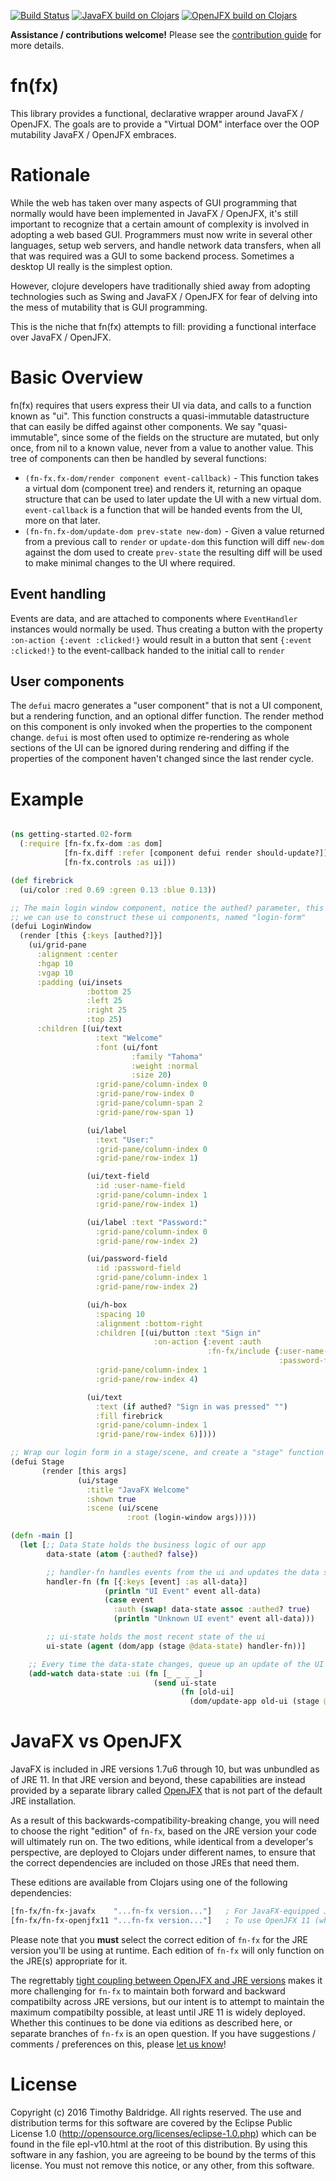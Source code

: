 [![Build Status](https://travis-ci.com/fn-fx/fn-fx.svg?branch=master)](https://travis-ci.com/fn-fx/fn-fx)
[![JavaFX build on Clojars](https://img.shields.io/clojars/v/fn-fx/fn-fx-javafx.svg)](https://clojars.org/fn-fx/fn-fx-javafx)
[![OpenJFX build on Clojars](https://img.shields.io/clojars/v/fn-fx/fn-fx-openjfx11.svg)](https://clojars.org/fn-fx/fn-fx-openjfx11)
<!-- [![Dependencies Status](https://versions.deps.co/fn-fx/fn-fx/status.svg)](https://versions.deps.co/fn-fx/fn-fx) -->

**Assistance / contributions welcome!**  Please see the [contribution guide](https://github.com/fn-fx/fn-fx/blob/master/.github/CONTRIBUTING.md) for more details.

# fn(fx)
This library provides a functional, declarative wrapper around JavaFX / OpenJFX. The goals are to provide a "Virtual DOM"
interface over the OOP mutability JavaFX / OpenJFX embraces.

# Rationale
While the web has taken over many aspects of GUI programming that normally would have been implemented in JavaFX / OpenJFX, it's
still important to recognize that a certain amount of complexity is involved in adopting a web based GUI. Programmers must
now write in several other languages, setup web servers, and handle network data transfers, when all that was required
was a GUI to some backend process. Sometimes a desktop UI really is the simplest option.

However, clojure developers have traditionally shied away from adopting technologies such as Swing and JavaFX / OpenJFX for fear
of delving into the mess of mutability that is GUI programming.

This is the niche that fn(fx) attempts to fill: providing a functional interface over JavaFX / OpenJFX.

# Basic Overview
fn(fx) requires that users express their UI via data, and calls to a function known as "ui". This function constructs
a quasi-immutable datastructure that can easily be diffed against other components. We say "quasi-immutable", since
some of the fields on the structure are mutated, but only once, from nil to a known value, never from a value
to another value. This tree of components can then be handled by several functions:

* `(fn-fx.fx-dom/render component event-callback)` - This function takes a virtual dom (component tree) and
renders it, returning an opaque structure that can be used to later update the UI with a new virtual dom.
`event-callback` is a function that will be handed events from the UI, more on that later.
* `(fn-fn.fx-dom/update-dom prev-state new-dom)` - Given a value returned from a previous call to `render`
or `update-dom` this function will diff `new-dom` against the dom used to create `prev-state` the resulting diff
will be used to make minimal changes to the UI where required.

## Event handling
Events are data, and are attached to components where `EventHandler` instances would normally be used. Thus creating
a button with the property `:on-action {:event :clicked!}` would result in a button that sent `{:event :clicked!}` to
the event-callback handed to the initial call to `render`

## User components
The `defui` macro generates a "user component" that is not a UI component, but a rendering function, and an
optional differ function. The render method on this component is only invoked when the properties to the component
change. `defui` is most often used to optimize re-rendering as whole sections of the UI can be ignored during rendering
and diffing if the properties of the component haven't changed since the last render cycle.

# Example

```clojure

(ns getting-started.02-form
  (:require [fn-fx.fx-dom :as dom]
            [fn-fx.diff :refer [component defui render should-update?]]
            [fn-fx.controls :as ui]))

(def firebrick
  (ui/color :red 0.69 :green 0.13 :blue 0.13))

;; The main login window component, notice the authed? parameter, this defines a function
;; we can use to construct these ui components, named "login-form"
(defui LoginWindow
  (render [this {:keys [authed?]}]
    (ui/grid-pane
      :alignment :center
      :hgap 10
      :vgap 10
      :padding (ui/insets
                 :bottom 25
                 :left 25
                 :right 25
                 :top 25)
      :children [(ui/text
                   :text "Welcome"
                   :font (ui/font
                           :family "Tahoma"
                           :weight :normal
                           :size 20)
                   :grid-pane/column-index 0
                   :grid-pane/row-index 0
                   :grid-pane/column-span 2
                   :grid-pane/row-span 1)

                 (ui/label
                   :text "User:"
                   :grid-pane/column-index 0
                   :grid-pane/row-index 1)

                 (ui/text-field
                   :id :user-name-field
                   :grid-pane/column-index 1
                   :grid-pane/row-index 1)

                 (ui/label :text "Password:"
                   :grid-pane/column-index 0
                   :grid-pane/row-index 2)

                 (ui/password-field
                   :id :password-field
                   :grid-pane/column-index 1
                   :grid-pane/row-index 2)

                 (ui/h-box
                   :spacing 10
                   :alignment :bottom-right
                   :children [(ui/button :text "Sign in"
                                :on-action {:event :auth
                                            :fn-fx/include {:user-name-field #{:text}
                                                            :password-field #{:text}}})]
                   :grid-pane/column-index 1
                   :grid-pane/row-index 4)

                 (ui/text
                   :text (if authed? "Sign in was pressed" "")
                   :fill firebrick
                   :grid-pane/column-index 1
                   :grid-pane/row-index 6)])))

;; Wrap our login form in a stage/scene, and create a "stage" function
(defui Stage
       (render [this args]
               (ui/stage
                 :title "JavaFX Welcome"
                 :shown true
                 :scene (ui/scene
                          :root (login-window args)))))

(defn -main []
  (let [;; Data State holds the business logic of our app
        data-state (atom {:authed? false})

        ;; handler-fn handles events from the ui and updates the data state
        handler-fn (fn [{:keys [event] :as all-data}]
                     (println "UI Event" event all-data)
                     (case event
                       :auth (swap! data-state assoc :authed? true)
                       (println "Unknown UI event" event all-data)))

        ;; ui-state holds the most recent state of the ui
        ui-state (agent (dom/app (stage @data-state) handler-fn))]

    ;; Every time the data-state changes, queue up an update of the UI
    (add-watch data-state :ui (fn [_ _ _ _]
                                (send ui-state
                                      (fn [old-ui]
                                        (dom/update-app old-ui (stage @data-state))))))))

```

# JavaFX vs OpenJFX

JavaFX is included in JRE versions 1.7u6 through 10, but was unbundled as of JRE 11.  In that JRE version and beyond,
these capabilities are instead provided by a separate library called [OpenJFX](https://openjfx.io/) that is not part of
the default JRE installation.

As a result of this backwards-compatibility-breaking change, you will need to choose the right "edition" of `fn-fx`,
based on the JRE version your code will ultimately run on.  The two editions, while identical from a developer's
perspective, are deployed to Clojars under different names, to ensure that the correct dependencies are included on
those JREs that need them.

These editions are available from Clojars using one of the following dependencies:

```clojure
[fn-fx/fn-fx-javafx    "...fn-fx version..."]   ; For JavaFX-equipped JREs (i.e. 1.7u6 through 10)
[fn-fx/fn-fx-openjfx11 "...fn-fx version..."]   ; To use OpenJFX 11 (which targets JRE 11)
```

Please note that you **must** select the correct edition of `fn-fx` for the JRE version you'll be using at runtime.
Each edition of `fn-fx` will only function on the JRE(s) appropriate for it.

The regrettably [tight coupling between OpenJFX and JRE versions](http://mail.openjdk.java.net/pipermail/openjfx-discuss/2018-October/000061.html)
makes it more challenging for `fn-fx` to maintain both forward and backward compatibilty across JRE versions, but our
intent is to attempt to maintain the maximum compatibilty possible, at least until JRE 11 is widely deployed.  Whether
this continues to be done via editions as described here, or separate branches of `fn-fx` is an open question.  If
you have suggestions / comments / preferences on this, please
[let us know](https://github.com/fn-fx/fn-fx/issues/new?template=Support_question.md)!

# License
Copyright (c) 2016 Timothy Baldridge. All rights reserved.
The use and distribution terms for this software are covered by the
Eclipse Public License 1.0 (http://opensource.org/licenses/eclipse-1.0.php)
which can be found in the file epl-v10.html at the root of this distribution.
By using this software in any fashion, you are agreeing to be bound by
the terms of this license.
You must not remove this notice, or any other, from this software.
